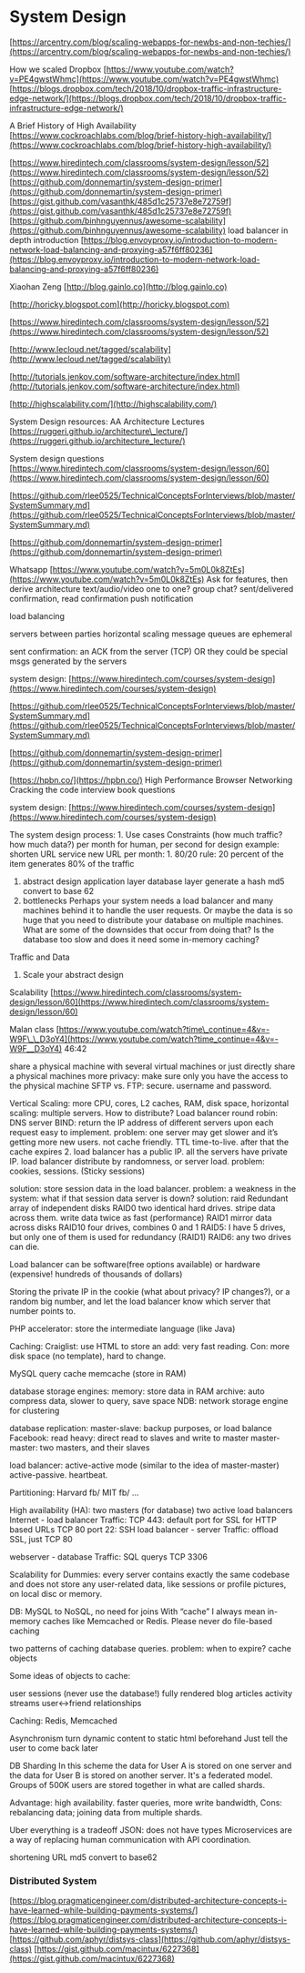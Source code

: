 # System Design

[https://arcentry.com/blog/scaling-webapps-for-newbs-and-non-techies/](https://arcentry.com/blog/scaling-webapps-for-newbs-and-non-techies/)

How we scaled Dropbox [https://www.youtube.com/watch?v=PE4gwstWhmc](https://www.youtube.com/watch?v=PE4gwstWhmc) [https://blogs.dropbox.com/tech/2018/10/dropbox-traffic-infrastructure-edge-network/](https://blogs.dropbox.com/tech/2018/10/dropbox-traffic-infrastructure-edge-network/)

A Brief History of High Availability [https://www.cockroachlabs.com/blog/brief-history-high-availability/](https://www.cockroachlabs.com/blog/brief-history-high-availability/)

[https://www.hiredintech.com/classrooms/system-design/lesson/52](https://www.hiredintech.com/classrooms/system-design/lesson/52) [https://github.com/donnemartin/system-design-primer](https://github.com/donnemartin/system-design-primer) [https://gist.github.com/vasanthk/485d1c25737e8e72759f](https://gist.github.com/vasanthk/485d1c25737e8e72759f) [https://github.com/binhnguyennus/awesome-scalability](https://github.com/binhnguyennus/awesome-scalability) load balancer in depth introduction [https://blog.envoyproxy.io/introduction-to-modern-network-load-balancing-and-proxying-a57f6ff80236](https://blog.envoyproxy.io/introduction-to-modern-network-load-balancing-and-proxying-a57f6ff80236)

Xiaohan Zeng [http://blog.gainlo.co](http://blog.gainlo.co)

[http://horicky.blogspot.com](http://horicky.blogspot.com)

[https://www.hiredintech.com/classrooms/system-design/lesson/52](https://www.hiredintech.com/classrooms/system-design/lesson/52)

[http://www.lecloud.net/tagged/scalability](http://www.lecloud.net/tagged/scalability)

[http://tutorials.jenkov.com/software-architecture/index.html](http://tutorials.jenkov.com/software-architecture/index.html)

[http://highscalability.com/](http://highscalability.com/)

System Design resources: AA Architecture Lectures [https://ruggeri.github.io/architecture\_lecture/](https://ruggeri.github.io/architecture_lecture/)

System design questions [https://www.hiredintech.com/classrooms/system-design/lesson/60](https://www.hiredintech.com/classrooms/system-design/lesson/60)

[https://github.com/rlee0525/TechnicalConceptsForInterviews/blob/master/SystemSummary.md](https://github.com/rlee0525/TechnicalConceptsForInterviews/blob/master/SystemSummary.md)

[https://github.com/donnemartin/system-design-primer](https://github.com/donnemartin/system-design-primer)

Whatsapp [https://www.youtube.com/watch?v=5m0L0k8ZtEs](https://www.youtube.com/watch?v=5m0L0k8ZtEs) Ask for features, then derive architecture text/audio/video one to one? group chat? sent/delivered confirmation, read confirmation push notification

load balancing

servers between parties horizontal scaling message queues are ephemeral

sent confirmation: an ACK from the server \(TCP\) OR they could be special msgs generated by the servers

system design: [https://www.hiredintech.com/courses/system-design](https://www.hiredintech.com/courses/system-design)

[https://github.com/rlee0525/TechnicalConceptsForInterviews/blob/master/SystemSummary.md](https://github.com/rlee0525/TechnicalConceptsForInterviews/blob/master/SystemSummary.md)

[https://github.com/donnemartin/system-design-primer](https://github.com/donnemartin/system-design-primer)

[https://hpbn.co/](https://hpbn.co/) High Performance Browser Networking Cracking the code interview book questions

system design: [https://www.hiredintech.com/courses/system-design](https://www.hiredintech.com/courses/system-design)

The system design process: 1. Use cases Constraints \(how much traffic? how much data?\) per month for human, per second for design example: shorten URL service new URL per month: 1. 80/20 rule: 20 percent of the item generates 80% of the traffic

1. abstract design application layer database layer generate a hash md5 convert to base 62
2. bottlenecks Perhaps your system needs a load balancer and many machines behind it to handle the user requests. Or maybe the data is so huge that you need to distribute your database on multiple machines. What are some of the downsides that occur from doing that? Is the database too slow and does it need some in-memory caching?

Traffic and Data

1. Scale your abstract design

Scalability [https://www.hiredintech.com/classrooms/system-design/lesson/60](https://www.hiredintech.com/classrooms/system-design/lesson/60)

Malan class [https://www.youtube.com/watch?time\_continue=4&v=-W9F\_\_D3oY4](https://www.youtube.com/watch?time_continue=4&v=-W9F__D3oY4) 46:42

share a physical machine with several virtual machines or just directly share a physical machines more privacy: make sure only you have the access to the physical machine SFTP vs. FTP: secure. username and password.

Vertical Scaling: more CPU, cores, L2 caches, RAM, disk space, horizontal scaling: multiple servers. How to distribute? Load balancer round robin: DNS server BIND: return the IP address of different servers upon each request easy to implement. problem: one server may get slower and it’s getting more new users. not cache friendly. TTL time-to-live. after that the cache expires 2. load balancer has a public IP. all the servers have private IP. load balancer distribute by randomness, or server load. problem: cookies, sessions. \(Sticky sessions\)

solution: store session data in the load balancer. problem: a weakness in the system: what if that session data server is down? solution: raid Redundant array of independent disks RAID0 two identical hard drives. stripe data across them. write data twice as fast \(performance\) RAID1 mirror data across disks RAID10 four drives, combines 0 and 1 RAID5: I have 5 drives, but only one of them is used for redundancy \(RAID1\) RAID6: any two drives can die.

Load balancer can be software\(free options available\) or hardware \(expensive! hundreds of thousands of dollars\)

Storing the private IP in the cookie \(what about privacy? IP changes?\), or a random big number, and let the load balancer know which server that number points to.

PHP accelerator: store the intermediate language \(like Java\)

Caching: Craiglist: use HTML to store an add: very fast reading. Con: more disk space \(no template\), hard to change.

MySQL query cache memcache \(store in RAM\)

database storage engines: memory: store data in RAM archive: auto compress data, slower to query, save space NDB: network storage engine for clustering

database replication: master-slave: backup purposes, or load balance Facebook: read heavy: direct read to slaves and write to master master-master: two masters, and their slaves

load balancer: active-active mode \(similar to the idea of master-master\) active-passive. heartbeat.

Partitioning: Harvard fb/ MIT fb/ …

High availability \(HA\): two masters \(for database\) two active load balancers Internet - load balancer Traffic: TCP 443: default port for SSL for HTTP based URLs TCP 80 port 22: SSH load balancer - server Traffic: offload SSL, just TCP 80

webserver - database Traffic: SQL querys TCP 3306

Scalability for Dummies: every server contains exactly the same codebase and does not store any user-related data, like sessions or profile pictures, on local disc or memory.

DB: MySQL to NoSQL, no need for joins With “cache” I always mean in-memory caches like Memcached or Redis. Please never do file-based caching

two patterns of caching database queries. problem: when to expire? cache objects

Some ideas of objects to cache:

user sessions \(never use the database!\) fully rendered blog articles activity streams user&lt;-&gt;friend relationships

Caching: Redis, Memcached

Asynchronism turn dynamic content to static html beforehand Just tell the user to come back later

DB Sharding In this scheme the data for User A is stored on one server and the data for User B is stored on another server. It's a federated model. Groups of 500K users are stored together in what are called shards.

Advantage: high availability. faster queries, more write bandwidth, Cons: rebalancing data; joining data from multiple shards.

Uber everything is a tradeoff JSON: does not have types Microservices are a way of replacing human communication with API coordination.

shortening URL md5 convert to base62

### Distributed System

[https://blog.pragmaticengineer.com/distributed-architecture-concepts-i-have-learned-while-building-payments-systems/](https://blog.pragmaticengineer.com/distributed-architecture-concepts-i-have-learned-while-building-payments-systems/) [https://github.com/aphyr/distsys-class](https://github.com/aphyr/distsys-class) [https://gist.github.com/macintux/6227368](https://gist.github.com/macintux/6227368)

